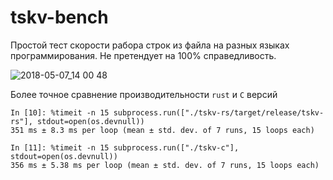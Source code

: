 # tskv-bench
Простой тест скорости рабора строк из файла на разных языках программирования.
Не претендует на 100% справедливость.

![2018-05-07_14 00 48](https://user-images.githubusercontent.com/2256154/39688999-2a9c1750-51ff-11e8-8dfa-529b41463278.png)


Более точное сравнение производительности `rust` и `C` версий
```
In [10]: %timeit -n 15 subprocess.run(["./tskv-rs/target/release/tskv-rs"], stdout=open(os.devnull))
351 ms ± 8.3 ms per loop (mean ± std. dev. of 7 runs, 15 loops each)

In [11]: %timeit -n 15 subprocess.run(["./tskv-c"], stdout=open(os.devnull))
356 ms ± 5.38 ms per loop (mean ± std. dev. of 7 runs, 15 loops each)
```
